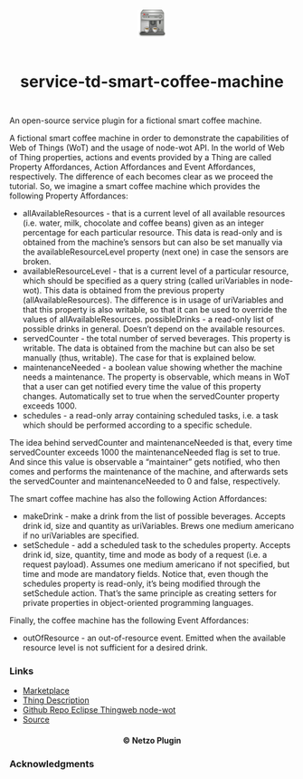 <div align="center">
  <a href="https://netzo.io" target="_blank" >
    <img height="50" src="https://raw.githubusercontent.com/netzoio/netzo/main/plugins/services/service-td-smart-coffee-machine/src/assets/icon.png" style="margin: 12px 0px" />
  </a>

  <h1 style="padding: 6px 0px 24px 0px">service-td-smart-coffee-machine</h1>
</div>

An open-source service plugin for a fictional smart coffee machine.

A fictional smart coffee machine in order to demonstrate the capabilities of Web of Things (WoT) and the usage of node-wot API. In the world of Web of Thing properties, actions and events provided by a Thing are called Property Affordances, Action Affordances and Event Affordances, respectively. The difference of each becomes clear as we proceed the tutorial. So, we imagine a smart coffee machine which provides the following Property Affordances:

- allAvailableResources - that is a current level of all available resources (i.e. water, milk, chocolate and coffee beans) given as an integer percentage for each particular resource. This data is read-only and is obtained from the machine’s sensors but can also be set manually via the availableResourceLevel property (next one) in case the sensors are broken.
- availableResourceLevel - that is a current level of a particular resource, which should be specified as a query string (called uriVariables in node-wot). This data is obtained from the previous property (allAvailableResources). The difference is in usage of uriVariables and that this property is also writable, so that it can be used to override the values of allAvailableResources.
possibleDrinks - a read-only list of possible drinks in general. Doesn’t depend on the available resources.
- servedCounter - the total number of served beverages. This property is writable. The data is obtained from the machine but can also be set manually (thus, writable). The case for that is explained below.
- maintenanceNeeded - a boolean value showing whether the machine needs a maintenance. The property is observable, which means in WoT that a user can get notified every time the value of this property changes. Automatically set to true when the servedCounter property exceeds 1000.
- schedules - a read-only array containing scheduled tasks, i.e. a task which should be performed according to a specific schedule.

The idea behind servedCounter and maintenanceNeeded is that, every time servedCounter exceeds 1000 the maintenanceNeeded flag is set to true. And since this value is observable a “maintainer” gets notified, who then comes and performs the maintenance of the machine, and afterwards sets the servedCounter and maintenanceNeeded to 0 and false, respectively.

The smart coffee machine has also the following Action Affordances:

- makeDrink - make a drink from the list of possible beverages. Accepts drink id, size and quantity as uriVariables. Brews one medium americano if no uriVariables are specified.
- setSchedule - add a scheduled task to the schedules property. Accepts drink id, size, quantity, time and mode as body of a request (i.e. a request payload). Assumes one medium americano if not specified, but time and mode are mandatory fields. Notice that, even though the schedules property is read-only, it’s being modified through the setSchedule action. That’s the same principle as creating setters for private properties in object-oriented programming languages.

Finally, the coffee machine has the following Event Affordances:

- outOfResource - an out-of-resource event. Emitted when the available resource level is not sufficient for a desired drink.

### Links

- [Marketplace](https://app.netzo.io/marketplace/service-td-smart-coffee-machine)
- [Thing Description](http://plugfest.thingweb.io:8083/smart-coffee-machine)
- [Github Repo Eclipse Thingweb node-wot](https://github.com/eclipse/thingweb.node-wot)
- [Source](http://plugfest.thingweb.io/examples/smart-coffee-machine.html)

<div align="center">
  <h4>© Netzo Plugin</h4>
</div>

### Acknowledgments
